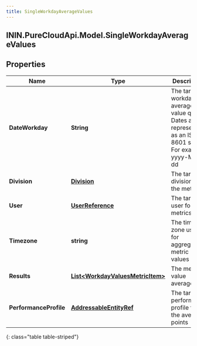 ```yaml
---
title: SingleWorkdayAverageValues
---
```

## ININ.PureCloudApi.Model.SingleWorkdayAverageValues

## Properties

|Name | Type | Description | Notes|
|------------ | ------------- | ------------- | -------------|
| **DateWorkday** | **String** | The targeted workday for average value query. Dates are represented as an ISO-8601 string. For example: yyyy-MM-dd | [optional] |
| **Division** | [**Division**](Division.html) | The targeted division for the metrics | [optional] |
| **User** | [**UserReference**](UserReference.html) | The targeted user for the metrics | [optional] |
| **Timezone** | **string** | The time zone used for aggregating metric values | [optional] |
| **Results** | [**List&lt;WorkdayValuesMetricItem&gt;**](WorkdayValuesMetricItem.html) | The metric value averages | [optional] |
| **PerformanceProfile** | [**AddressableEntityRef**](AddressableEntityRef.html) | The targeted performance profile for the average points | [optional] |
{: class="table table-striped"}


